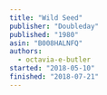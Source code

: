 ```yaml
---
title: "Wild Seed"
publisher: "Doubleday"
published: "1980"
asin: "B008HALNFQ"
authors:
  - octavia-e-butler
started: "2018-05-10"
finished: "2018-07-21"
---
```

